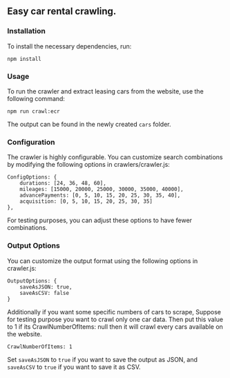 ## Easy car rental crawling.

### Installation

To install the necessary dependencies, run:

```
npm install
```

### Usage

To run the crawler and extract leasing cars from the website, use the following command:

```
npm run crawl:ecr
```

The output can be found in the newly created `cars` folder.

### Configuration

The crawler is highly configurable. You can customize search combinations by modifying the following options in crawlers/crawler.js:

```
ConfigOptions: {
    durations: [24, 36, 48, 60],
    mileages: [15000, 20000, 25000, 30000, 35000, 40000],
    advancePayments: [0, 5, 10, 15, 20, 25, 30, 35, 40],
    acquisition: [0, 5, 10, 15, 20, 25, 30, 35]
},
```

For testing purposes, you can adjust these options to have fewer combinations.

### Output Options

You can customize the output format using the following options in crawler.js:

```
OutputOptions: {
    saveAsJSON: true,
    saveAsCSV: false
}
```

Additionally if you want some specific numbers of cars to scrape, Suppose for testing purpose you want to crawl only one car data. Then put this value to 1
if its CrawlNumberOfItems: null then it will crawl every cars available on the website.
```
CrawlNumberOfItems: 1
```

Set `saveAsJSON` to `true` if you want to save the output as JSON, and `saveAsCSV` to `true` if you want to save it as CSV.